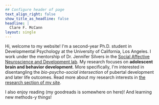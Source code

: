 ```yaml
---
## Configure header of page
text_align_right: false
show_title_as_headline: false
headline: |
  Clare F. McCann
layout: single
---
```


<!-- this is a subheadline -->
Hi, welcome to my website! I'm a second-year Ph.D. student in Developmental Psychology at the University of California, Los Angeles. I work under the mentorship of Dr. Jennifer Silvers in the [Social Affective Neuroscience and Development lab](https://silverslab.psych.ucla.edu/). My research focuses on **adolescent brain and behavior development**. More specifically, I'm interested in disentangling the *bio-psycho-social intersection* of pubertal development and later life outcomes. Read more about my research interests in [the research section of my site](https://clarefmccann.rbind.io/research/).

I also enjoy reading (my goodreads is somewhere on here)! And learning new methods-y things!

